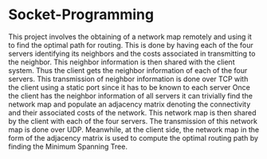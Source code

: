 # Socket-Programming
This project involves the obtaining of a network map
remotely and using it to find the optimal path for routing.
This is done by having each of the four servers identifying
its neighbors and the costs associated in transmitting to
the neighbor. This neighbor information is then shared
with the client system. Thus the client gets the neighbor
information of each of the four servers. This transmission
of neighbor information is done over TCP with the client 
using a static port since it has to be known to each server
Once the client has the neighbor information of all servers
it can trivially find the network map and populate an
adjacency matrix denoting the connectivity and their
associated costs of the network.
This network map is then shared by the client with each of
the four servers. The transmission of this network map is
done over UDP.
Meanwhile, at the client side, the network map in the form
of the adjacency matrix is used to compute the optimal
routing path by finding the Minimum Spanning Tree.
